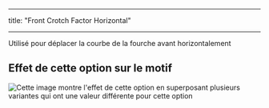 - - -
title: "Front Crotch Factor Horizontal"
- - -

Utilisé pour déplacer la courbe de la fourche avant horizontalement

## Effet de cette option sur le motif

![Cette image montre l'effet de cette option en superposant plusieurs variantes qui ont une valeur différente pour cette option](waralee_crotchfactorfronthor_sample.svg "Effect of this option on the pattern")
